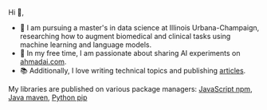 <!---
Barqawiz/Barqawiz is a ✨ special ✨ repository because its `README.md` (this file) appears on your GitHub profile.
You can click the Preview link to take a look at your changes.
--->

 Hi 👋,

- 🌱 I am pursuing a master's in data science at Illinois Urbana-Champaign, researching how to augment biomedical and clinical tasks using machine learning and language models.
- 🤖 In my free time, I am passionate about sharing AI experiments on [ahmadai.com](https://ahmadai.com/).
- 📚 Additionally, I love writing technical topics and publishing [articles](https://albarqawi.medium.com/).

My libraries are published on various package managers: [JavaScript npm](https://www.npmjs.com/package/intellinode), [Java maven](https://central.sonatype.com/artifact/io.github.barqawiz/intellijava.core), [Python pip](https://pypi.org/project/shakkala/1.7/)
